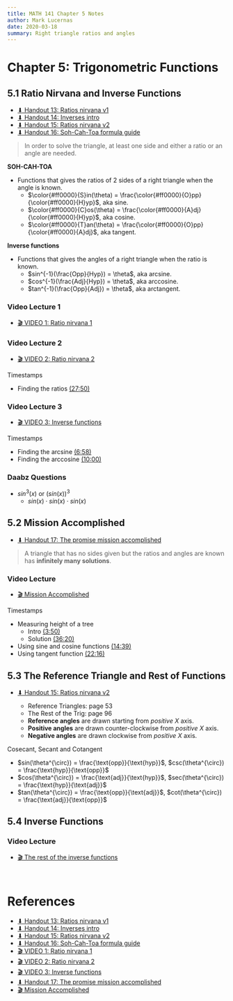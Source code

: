 ```yaml
---
title: MATH 141 Chapter 5 Notes
author: Mark Lucernas
date: 2020-03-18
summary: Right triangle ratios and angles
---
```



# Chapter 5: Trigonometric Functions

## 5.1 Ratio Nirvana and Inverse Functions

- [⬇ Handout 13: Ratios nirvana v1](file:../../../../files/spring-2020/MATH-141/ch-5/m-5_Handout-13.pdf)
- [⬇ Handout 14: Inverses intro](file:../../../../files/spring-2020/MATH-141/ch-5/m-5_Handout-14.pdf)
- [⬇ Handout 15: Ratios nirvana v2](file:../../../../files/spring-2020/MATH-141/ch-5/m-5_Handout-15.pdf)
- [⬇ Handout 16: Soh-Cah-Toa formula guide](file:../../../../files/spring-2020/MATH-141/ch-5/m-5_Handout-16.pdf)

> In order to solve the triangle, at least one side and either a ratio or an
> angle are needed.

<a name="soh-cah-toa">**SOH-CAH-TOA**</a>

  - Functions that gives the ratios of 2 sides of a right triangle when the
    angle is known.
    * $\color{#ff0000}{S}in(\theta) =
      \frac{\color{#ff0000}{O}pp}{\color{#ff0000}{H}yp}$, aka sine.
    * $\color{#ff0000}{C}os(\theta) =
      \frac{\color{#ff0000}{A}dj}{\color{#ff0000}{H}yp}$, aka cosine.
    * $\color{#ff0000}{T}an(\theta) =
      \frac{\color{#ff0000}{O}pp}{\color{#ff0000}{A}dj}$, aka tangent.

<a name="inverse-functions">**Inverse functions**</a>

  - Functions that gives the angles of a right triangle when the ratio is known.
    * $sin^{-1}(\frac{Opp}{Hyp}) = \theta$,  aka arcsine.
    * $cos^{-1}(\frac{Adj}{Hyp}) = \theta$,  aka arccosine.
    * $tan^{-1}(\frac{Opp}{Adj}) = \theta$,  aka arctangent.

### Video Lecture 1

- [🎬 VIDEO 1: Ratio nirvana 1](https://www.youtube.com/watch?v=mh1nzhymVbc)

### Video Lecture 2

- [🎬 VIDEO 2: Ratio nirvana 2](https://www.youtube.com/watch?v=ltT78ePg9pw)

Timestamps

  - Finding the ratios [(27:50)](https://www.youtube.com/watch?v=ltT78ePg9pw&t=1670)

### Video Lecture 3

- [🎬 VIDEO 3: Inverse functions](https://www.youtube.com/watch?v=mKhTE82mECI)

Timestamps

  - Finding the arcsine [(6:58)](https://www.youtube.com/watch?v=mKhTE82mECI&t=418)
  - Finding the arccosine [(10:00)](https://www.youtube.com/watch?v=mKhTE82mECI&t=600)

### Daabz Questions

  - $sin^{3}(x)$ or $(sin(x))^{3}$
    * $sin(x) \cdot sin(x) \cdot sin(x)$

## 5.2 Mission Accomplished

- [⬇ Handout 17: The promise mission accomplished](file:../../../../files/spring-2020/MATH-141/ch-5/m-5_Handout-17.pdf)

> A triangle that has no sides given but the ratios and angles are known has
> **infinitely many solutions**.

### Video Lecture

- [🎬 Mission Accomplished](https://www.youtube.com/watch?v=nSNTkZ52gl8)

Timestamps

  - Measuring height of a tree
    * Intro [(3:50)](https://www.youtube.com/watch?v=nSNTkZ52gl8&t=230)
    * Solution [(36:20)](https://www.youtube.com/watch?v=nSNTkZ52gl8&t=2180)
  - Using sine and cosine functions [(14:39)](https://www.youtube.com/watch?v=nSNTkZ52gl8&t=879)
  - Using tangent function [(22:16)](https://www.youtube.com/watch?v=nSNTkZ52gl8&t=1336)


## 5.3 The Reference Triangle and Rest of Functions

- [⬇ Handout 15: Ratios nirvana v2](file:../../../../files/spring-2020/MATH-141/ch-5/m-5_Handout-15.pdf)
    * Reference Triangles: page 53
    * The Rest of the Trig: page 96

  - **Reference angles** are drawn starting from _positive_ $\mathit{X}$ axis.
  - **Positive angles** are drawn counter-clockwise from _positive_ $\mathit{X}$
    axis.
  - **Negative angles** are drawn clockwise from _positive_ $\mathit{X}$ axis.

Cosecant, Secant and Cotangent

  - $sin(\theta^{\circ}) = \frac{\text{opp}}{\text{hyp}}$, $csc(\theta^{\circ}) = \frac{\text{hyp}}{\text{opp}}$
  - $cos(\theta^{\circ}) = \frac{\text{adj}}{\text{hyp}}$, $sec(\theta^{\circ}) = \frac{\text{hyp}}{\text{adj}}$
  - $tan(\theta^{\circ}) = \frac{\text{opp}}{\text{adj}}$, $cot(\theta^{\circ}) = \frac{\text{adj}}{\text{opp}}$


## 5.4 Inverse Functions

### Video Lecture

- [🎬 The rest of the inverse functions](https://www.youtube.com/watch?v=7zBjTAs1DSA)

<br>

# References

- [⬇ Handout 13: Ratios nirvana v1](file:../../../../files/spring-2020/MATH-141/ch-5/m-5_Handout-13.pdf)
- [⬇ Handout 14: Inverses intro](file:../../../../files/spring-2020/MATH-141/ch-5/m-5_Handout-14.pdf)
- [⬇ Handout 15: Ratios nirvana v2](file:../../../../files/spring-2020/MATH-141/ch-5/m-5_Handout-15.pdf)
- [⬇ Handout 16: Soh-Cah-Toa formula guide](file:../../../../files/spring-2020/MATH-141/ch-5/m-5_Handout-16.pdf)
- [🎬 VIDEO 1: Ratio nirvana 1](https://www.youtube.com/watch?v=mh1nzhymVbc)
- [🎬 VIDEO 2: Ratio nirvana 2](https://www.youtube.com/watch?v=ltT78ePg9pw)
- [🎬 VIDEO 3: Inverse functions](https://www.youtube.com/watch?v=mKhTE82mECI)
- [⬇ Handout 17: The promise mission accomplished](file:../../../../files/spring-2020/MATH-141/ch-5/m-5_Handout-17.pdf)
- [🎬 Mission Accomplished](https://www.youtube.com/watch?v=nSNTkZ52gl8)

